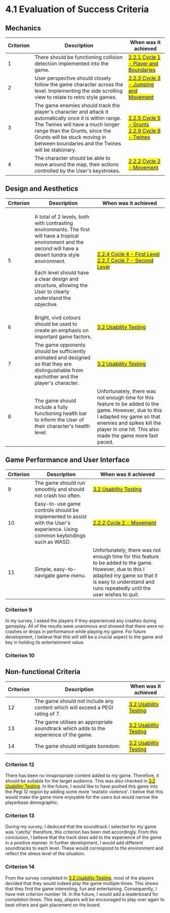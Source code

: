 # 4.1 Evaluation of Success Criteria

## Mechanics

| Criterion | Description                                                                                                                                                                                                                                                        | When was it achieved                                                                                                                                                                                                                |
| --------- | ------------------------------------------------------------------------------------------------------------------------------------------------------------------------------------------------------------------------------------------------------------------ | ----------------------------------------------------------------------------------------------------------------------------------------------------------------------------------------------------------------------------------- |
| 1         | There should be functioning collision detection implemented into the game.                                                                                                                                                                                         | [<mark style="color:blue;">2.2.1 Cycle 1 - Player and Boundaries</mark>](../2-design-and-development/cycle-1.md)                                                                                                                    |
| 2         | User perspective should closely follow the game character across the level. Implementing the side scrolling view to relate to retro style games.                                                                                                                   | [<mark style="color:blue;">2.2.3 Cycle 3 - Jumping and Movement</mark>](../design-and-development/cycle-1-2.md)                                                                                                                     |
| 3         | The game enemies should track the player's character and attack it automatically once it is within range. The Twines will have a much longer range than the Grunts, since the Grunts will be stuck moving in between boundaries and the Twines will be stationary. | <p><a href="../design-and-development/cycle-1-4.md"><mark style="color:blue;">2.2.5 Cycle 5 - Grunts</mark></a><br><a href="../design-and-development/cycle-1-8.md"><mark style="color:blue;">2.2.9 Cycle 9 - Twines</mark></a></p> |
| 4         | The character should be able to move around the map, their actions controlled by the User's keystrokes.                                                                                                                                                            | [<mark style="color:blue;">2.2.2 Cycle 2 - Movement</mark>](../design-and-development/cycle-1-1.md)                                                                                                                                 |



## Design and Aesthetics

| Criterion | Description                                                                                                                                                                                                                                                                                     | When was it achieved                                                                                                                                                                                                                           |
| --------- | ----------------------------------------------------------------------------------------------------------------------------------------------------------------------------------------------------------------------------------------------------------------------------------------------- | ---------------------------------------------------------------------------------------------------------------------------------------------------------------------------------------------------------------------------------------------- |
| 5         | <p>A total of 2 levels, both with contrasting environments. The first will have a tropical environment and the second will have a desert tundra style environment.</p><p></p><p>Each level should have a clear design and structure, allowing the User to clearly understand the objective.</p> | <p><a href="../design-and-development/cycle-1-3.md"><mark style="color:blue;">2.2.4 Cycle 4 - First Level</mark></a><br><a href="../design-and-development/cycle-1-6.md"><mark style="color:blue;">2.2.7 Cycle 7 - Second Level</mark></a></p> |
| 6         | Bright, vivd colours should be used to create an emphasis on important game factors.                                                                                                                                                                                                            | [<mark style="color:blue;">3.2 Usability Testing</mark>](../3-testing/3.2-usability-testing.md)                                                                                                                                                |
| 7         | The game opponents should be sufficiently animated and designed so that they are distinguishable from eachother and the player's character.                                                                                                                                                     | [<mark style="color:blue;">3.2 Usability Testing</mark>](../3-testing/3.2-usability-testing.md)                                                                                                                                                |
| 8         | The game should include a fully functioning health bar to inform the User of their character's health level.                                                                                                                                                                                    | Unfortunately, there was not enough time for this feature to be added to the game. However, due to this I adapted my game so that enemies and spikes kill the player in one hit. This also made the game more fast paced.                      |



## Game Performance and User Interface

| Criterion | Description                                                                                                                  | When was it achieved                                                                                                                                                                                          |
| --------- | ---------------------------------------------------------------------------------------------------------------------------- | ------------------------------------------------------------------------------------------------------------------------------------------------------------------------------------------------------------- |
| 9         | The game should run smoothly and should not crash too often.                                                                 | [<mark style="color:blue;">3.2 Usability Testing</mark>](../3-testing/3.2-usability-testing.md)                                                                                                               |
| 10        | Easy-to-use game controls should be implemented to assist with the User's experience. Using common keybindings such as WASD. | [<mark style="color:blue;">2.2.2 Cycle 2 - Movement</mark>](../design-and-development/cycle-1-1.md)                                                                                                           |
| 11        | Simple, easy-to-navigate game menu.                                                                                          | Unfortunately, there was not enough time for this feature to be added to the game. However, due to this I adapted my game so that it is easy to understand and runs repeatedly until the user wishes to quit. |

### Criterion 9

In my survey, I asked the players if they experienced any crashes during gameplay. All of the results were unanimous and showed that there were no crashes or drops in performance while playing my game. For future development, I believe that this will still be a crucial aspect to the game and key in holding its entertainment value.

### Criterion 10



## Non-functional Criteria

| Criterion | Description                                                                           | When was it achieved                                                                            |
| --------- | ------------------------------------------------------------------------------------- | ----------------------------------------------------------------------------------------------- |
| 12        | The game should not include any content which will exceed a PEGI rating of 7.         | [<mark style="color:blue;">3.2 Usability Testing</mark>](../3-testing/3.2-usability-testing.md) |
| 13        | The game utilises an appropriate soundtrack which adds to the experience of the game. | [<mark style="color:blue;">3.2 Usability Testing</mark>](../3-testing/3.2-usability-testing.md) |
| 14        | The game should mitigate boredom.                                                     | [<mark style="color:blue;">3.2 Usability Testing</mark>](../3-testing/3.2-usability-testing.md) |

### Criterion 12

There has been no innapropriate content added to my game. Therefore, it should be suitable for the target audience. This was also checked in [<mark style="color:blue;">3.2 Usability Testing</mark>](../3-testing/3.2-usability-testing.md). In the future, I would like to have pushed this game into the Pegi 12 region by adding some more 'realistic violence'. I belive that  this would make the game more enjoyable for the users but would narrow the playerbase demographic.

### Criterion 13

During my survey, I deduced that the soundtrack I selected for my game was 'catchy' therefore, this criterion has been met accordingly. From this conclusion, I believe that the track does add to the experience of the game in a positive manner. In further development, I would add different soundtracks to each level. These would correspond to the environment and reflect the stress level of the situation.

### Criterion 14

From the survey completed in [<mark style="color:blue;">3.2 Usability Testing</mark>](../3-testing/3.2-usability-testing.md), most of the players decided that they would indeed play the game multiple times. This shows that they find the game interesting, fun and entertaining. Consequently, I have met criterion number 14. In the future, I would add a leaderboard for completion times. This way, players will be encouraged to play over again to beat others and gain placement on the board.
